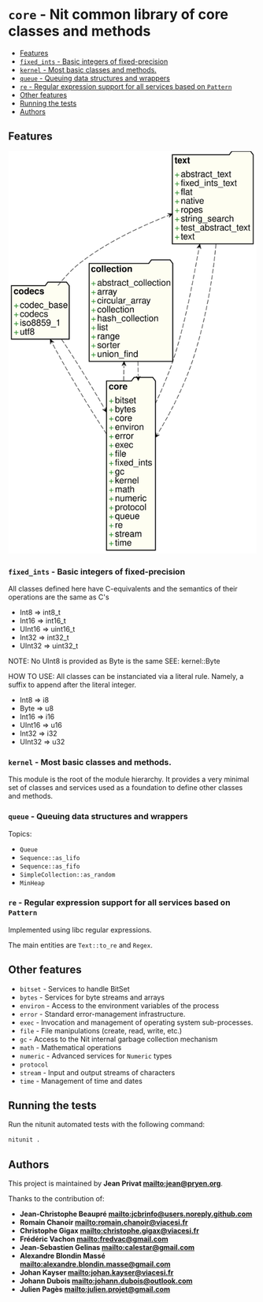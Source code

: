 # `core` - Nit common library of core classes and methods

* [Features](#Features)
* [`fixed_ints` - Basic integers of fixed-precision](#`fixed_ints`---Basic-integers-of-fixed-precision)
* [`kernel` - Most basic classes and methods.](#`kernel`---Most-basic-classes-and-methods.)
* [`queue` - Queuing data structures and wrappers](#`queue`---Queuing-data-structures-and-wrappers)
* [`re` - Regular expression support for all services based on `Pattern`](#`re`---Regular-expression-support-for-all-services-based-on-`Pattern`)
* [Other features](#Other-features)
* [Running the tests](#Running-the-tests)
* [Authors](#Authors)

## Features

![Diagram for `core`](uml-core.svg)

### `fixed_ints` - Basic integers of fixed-precision

All classes defined here have C-equivalents and the semantics of their
operations are the same as C's

* Int8 => int8_t
* Int16 => int16_t
* UInt16 => uint16_t
* Int32 => int32_t
* UInt32 => uint32_t

NOTE: No UInt8 is provided as Byte is the same
SEE: kernel::Byte

HOW TO USE:
All classes can be instanciated via a literal rule.
Namely, a suffix to append after the literal integer.

* Int8 => i8
* Byte => u8
* Int16 => i16
* UInt16 => u16
* Int32 => i32
* UInt32 => u32

### `kernel` - Most basic classes and methods.

This module is the root of the module hierarchy.
It provides a very minimal set of classes and services used as a
foundation to define other classes and methods.

### `queue` - Queuing data structures and wrappers

Topics:

* `Queue`
* `Sequence::as_lifo`
* `Sequence::as_fifo`
* `SimpleCollection::as_random`
* `MinHeap`

### `re` - Regular expression support for all services based on `Pattern`

Implemented using libc regular expressions.

The main entities are `Text::to_re` and `Regex`.

## Other features

* `bitset` - Services to handle BitSet
* `bytes` - Services for byte streams and arrays
* `environ` - Access to the environment variables of the process
* `error` - Standard error-management infrastructure.
* `exec` - Invocation and management of operating system sub-processes.
* `file` - File manipulations (create, read, write, etc.)
* `gc` - Access to the Nit internal garbage collection mechanism
* `math` - Mathematical operations
* `numeric` - Advanced services for `Numeric` types
* `protocol`
* `stream` - Input and output streams of characters
* `time` - Management of time and dates

## Running the tests

Run the nitunit automated tests with the following command:

~~~bash
nitunit .
~~~

## Authors

This project is maintained by **Jean Privat <mailto:jean@pryen.org>**.

Thanks to the contribution of:

* **Jean-Christophe Beaupré <mailto:jcbrinfo@users.noreply.github.com>**
* **Romain Chanoir <mailto:romain.chanoir@viacesi.fr>**
* **Christophe Gigax <mailto:christophe.gigax@viacesi.fr>**
* **Frédéric Vachon <mailto:fredvac@gmail.com>**
* **Jean-Sebastien Gelinas <mailto:calestar@gmail.com>**
* **Alexandre Blondin Massé <mailto:alexandre.blondin.masse@gmail.com>**
* **Johan Kayser <mailto:johan.kayser@viacesi.fr>**
* **Johann Dubois <mailto:johann.dubois@outlook.com>**
* **Julien Pagès <mailto:julien.projet@gmail.com>**
